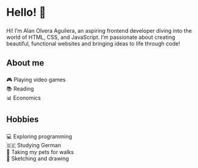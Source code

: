 <h1 align="left">Hello! 👋</h1>

###

<p align="left">Hi! I’m Alan Olvera Aguilera, an aspiring frontend developer diving into the world of HTML, CSS, and JavaScript. I’m passionate about creating beautiful, functional websites and bringing ideas to life through code!</p>

###

<h2 align="left">About me</h2>

###

<p align="left">🎮 Playing video games  <br>📚 Reading  <br>📊 Economics</p>

###

<h2 align="left">Hobbies</h2>

###

<p align="left">💻 Exploring programming<br>🇩🇪 Studying German<br>🐾 Taking my pets for walks<br>🎨 Sketching and drawing</p>

###
